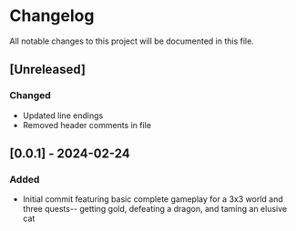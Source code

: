 # Changelog

All notable changes to this project will be documented in this file.

## [Unreleased]

### Changed

- Updated line endings
- Removed header comments in file

## [0.0.1] - 2024-02-24

### Added

- Initial commit featuring basic complete gameplay for a 3x3 world and three quests-- getting gold, defeating a dragon, and taming an elusive cat
